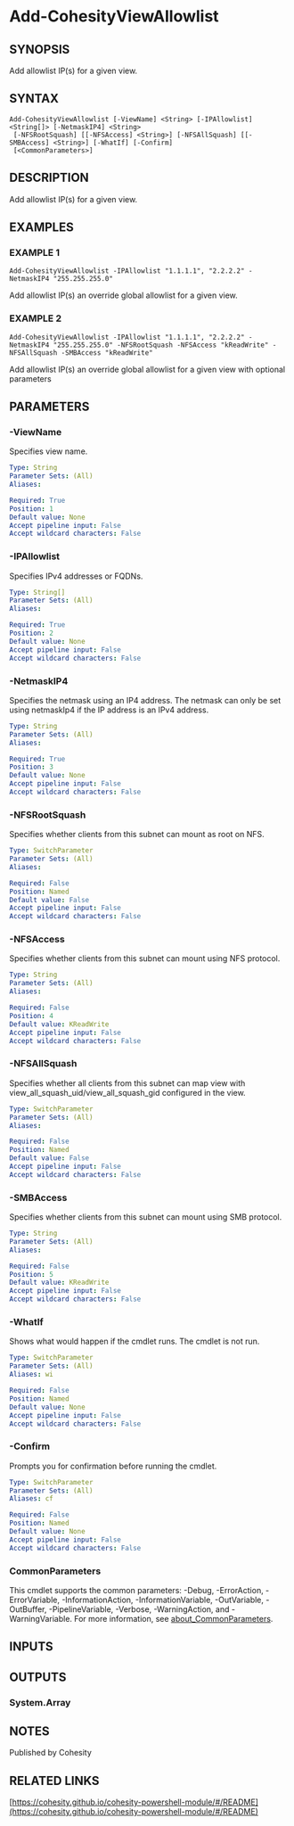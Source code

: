# Add-CohesityViewAllowlist

## SYNOPSIS
Add allowlist IP(s) for a given view.

## SYNTAX

```
Add-CohesityViewAllowlist [-ViewName] <String> [-IPAllowlist] <String[]> [-NetmaskIP4] <String>
 [-NFSRootSquash] [[-NFSAccess] <String>] [-NFSAllSquash] [[-SMBAccess] <String>] [-WhatIf] [-Confirm]
 [<CommonParameters>]
```

## DESCRIPTION
Add allowlist IP(s) for a given view.

## EXAMPLES

### EXAMPLE 1
```
Add-CohesityViewAllowlist -IPAllowlist "1.1.1.1", "2.2.2.2" -NetmaskIP4 "255.255.255.0"
```

Add allowlist IP(s) an override global allowlist for a given view.

### EXAMPLE 2
```
Add-CohesityViewAllowlist -IPAllowlist "1.1.1.1", "2.2.2.2" -NetmaskIP4 "255.255.255.0" -NFSRootSquash -NFSAccess "kReadWrite" -NFSAllSquash -SMBAccess "kReadWrite"
```

Add allowlist IP(s) an override global allowlist for a given view with optional parameters

## PARAMETERS

### -ViewName
Specifies view name.

```yaml
Type: String
Parameter Sets: (All)
Aliases:

Required: True
Position: 1
Default value: None
Accept pipeline input: False
Accept wildcard characters: False
```

### -IPAllowlist
Specifies IPv4 addresses or FQDNs.

```yaml
Type: String[]
Parameter Sets: (All)
Aliases:

Required: True
Position: 2
Default value: None
Accept pipeline input: False
Accept wildcard characters: False
```

### -NetmaskIP4
Specifies the netmask using an IP4 address.
The netmask can only be set using netmaskIp4 if the IP address is an IPv4 address.

```yaml
Type: String
Parameter Sets: (All)
Aliases:

Required: True
Position: 3
Default value: None
Accept pipeline input: False
Accept wildcard characters: False
```

### -NFSRootSquash
Specifies whether clients from this subnet can mount as root on NFS.

```yaml
Type: SwitchParameter
Parameter Sets: (All)
Aliases:

Required: False
Position: Named
Default value: False
Accept pipeline input: False
Accept wildcard characters: False
```

### -NFSAccess
Specifies whether clients from this subnet can mount using NFS protocol.

```yaml
Type: String
Parameter Sets: (All)
Aliases:

Required: False
Position: 4
Default value: KReadWrite
Accept pipeline input: False
Accept wildcard characters: False
```

### -NFSAllSquash
Specifies whether all clients from this subnet can map view with view_all_squash_uid/view_all_squash_gid configured in the view.

```yaml
Type: SwitchParameter
Parameter Sets: (All)
Aliases:

Required: False
Position: Named
Default value: False
Accept pipeline input: False
Accept wildcard characters: False
```

### -SMBAccess
Specifies whether clients from this subnet can mount using SMB protocol.

```yaml
Type: String
Parameter Sets: (All)
Aliases:

Required: False
Position: 5
Default value: KReadWrite
Accept pipeline input: False
Accept wildcard characters: False
```

### -WhatIf
Shows what would happen if the cmdlet runs.
The cmdlet is not run.

```yaml
Type: SwitchParameter
Parameter Sets: (All)
Aliases: wi

Required: False
Position: Named
Default value: None
Accept pipeline input: False
Accept wildcard characters: False
```

### -Confirm
Prompts you for confirmation before running the cmdlet.

```yaml
Type: SwitchParameter
Parameter Sets: (All)
Aliases: cf

Required: False
Position: Named
Default value: None
Accept pipeline input: False
Accept wildcard characters: False
```

### CommonParameters
This cmdlet supports the common parameters: -Debug, -ErrorAction, -ErrorVariable, -InformationAction, -InformationVariable, -OutVariable, -OutBuffer, -PipelineVariable, -Verbose, -WarningAction, and -WarningVariable. For more information, see [about_CommonParameters](http://go.microsoft.com/fwlink/?LinkID=113216).

## INPUTS

## OUTPUTS

### System.Array
## NOTES
Published by Cohesity

## RELATED LINKS

[https://cohesity.github.io/cohesity-powershell-module/#/README](https://cohesity.github.io/cohesity-powershell-module/#/README)

